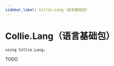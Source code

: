 ```yaml
---
sidebar_label: Collie.Lang（语言基础包）
---
```


# Collie.Lang（语言基础包）

```collie
using Collie.Lang;
```

TODO
